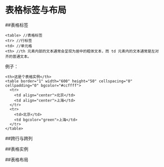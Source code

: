 
# 表格标签与布局

##表格标签

``````
<table> //表格标签
<tr> //行标签
<td> //单元格
<th> //th 元素内部的文本通常会呈现为居中的粗体文本，而 td 元素内的文本通常是左对齐的普通文本。
``````

例子：
```
<th>这是个表格实例</th>
<table border="1" width="600" height="50" cellspacing="0" cellpadding="0" bgcolor="#ccffff">
  <tr>
    <td align="center">北京</td>
    <td align="center">上海</td>
  </tr>
  <tr>
    <td>北京</td>
    <td bgcolor="green">上海</td>
  </tr>
</table>
```


##跨行与跨列

##表格实例

##表格布局 
